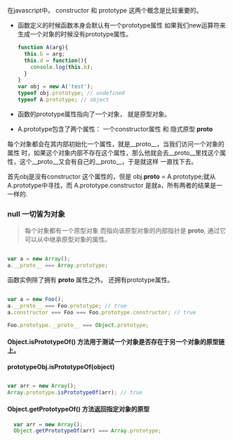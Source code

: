 在javascript中。 constructor 和 prototype 这两个概念是比较重要的。

* 函数定义的时候函数本身会默认有一个prototype属性 如果我们new运算符来生成一个对象的时候没有prototype属性。

  ```javascript
  function A(arg){
    this.b = arg;
    this.d = function(){
      console.log(this.b);    
    }
  }
  var obj = new A('test');
  typeof obj.prototype; // undefined
  typeof A.prototype; // object
  ```

* 函数的prototype属性指向了一个对象， 就是原型对象。
* A.prototype包含了两个属性： 一个constructor属性 和 隐式原型 __proto__ 

每个对象都会在其内部初始化一个属性，就是__proto__，当我们访问一个对象的属性 时，如果这个对象内部不存在这个属性，那么他就会去__proto__里找这个属性，这个__proto__又会有自己的__proto__，于是就这样 一直找下去。

首先obj是没有constructor 这个属性的，但是 obj.__proto__ = A.prototype;就从A.prototype中寻找，而 A.prototype.constructor 是就a，所有两者的结果是一一样的.

### null 一切皆为对象


> 每个对象都有一个原型对象 而指向该原型对象的内部指针是 __proto__, 通过它可以从中继承原型对象的属性。

```javascript

var a = new Array();
a.__proto__ === Array.prototype;

```

函数实例除了拥有 __proto__ 属性之外。 还拥有prototype属性。 
```javascript

var a = new Foo();
a.__proto__ === Foo.prototype; // true
a.constructor === Foo === Foo.prototype.constructor; // true

Foo.prototype.__proto__ === Object.prototype;

```

#### Object.isPrototypeOf() 方法用于测试一个对象是否存在于另一个对象的原型链上。 
**prototypeObj.isPrototypeOf(object)**

```javascript

var arr = new Array();
Array.prototype.isPrototypeOf(arr); // true

```

#### Object.getPrototypeOf() 方法返回指定对象的原型
```javascript
  var arr = new Array();  
  Object.getPrototypeOf(arr) === Array.prototype;
```







